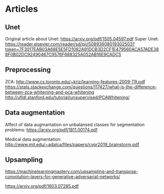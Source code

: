 # Articles

## Unet
Original article about Unet: https://arxiv.org/pdf/1505.04597.pdf
Super Unet: https://reader.elsevier.com/reader/sd/pii/S0893608019302503?token=7F3017EAB03A68E5E5FD1082A91DCB3D2CF1E479560ACA57ADE388F0B02DC92490467C9576F688325A052AB16E9CADC5
## Preprocessing
ZCA: 
http://www.cs.toronto.edu/~kriz/learning-features-2009-TR.pdf
https://stats.stackexchange.com/questions/117427/what-is-the-difference-between-zca-whitening-and-pca-whitening
http://ufldl.stanford.edu/tutorial/unsupervised/PCAWhitening/

## Data augmentation
Affect of data augmantation on unbalansed classes for segmentation problems: https://arxiv.org/pdf/1811.00174.pdf

Medical data augmentation: http://www.mit.edu/~adalca/files/papers/cvpr2019_brainstorm.pdf

## Upsampling
https://machinelearningmastery.com/upsampling-and-transpose-convolution-layers-for-generative-adversarial-networks/

https://arxiv.org/pdf/1603.07285.pdf
